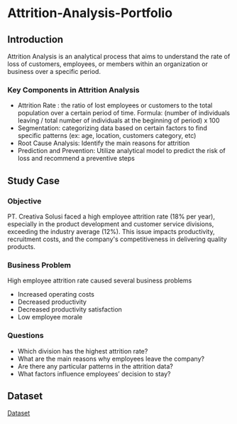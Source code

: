 # Attrition-Analysis-Portfolio
## Introduction
Attrition Analysis is an analytical process that aims to understand the rate of loss of customers, employees, or members within an organization or business over a specific period.

### Key Components in Attrition Analysis
-	Attrition Rate : the ratio of lost employees or customers to the total population over a certain period of time.
Formula: (number of individuals leaving / total number of individuals at the beginning of period) x 100
-	Segmentation: categorizing data based on certain factors to find specific patterns (ex: age, location, customers category, etc)
-	Root Cause Analysis: Identify the main reasons for attrition
-	Prediction and Prevention: Utilize analytical model to predict the risk of loss and recommend a preventive steps

## Study Case
### Objective
PT. Creativa Solusi faced a high employee attrition rate (18% per year), especially in the product development and customer service divisions, exceeding the industry average (12%). This issue impacts productivity, recruitment costs, and the company's competitiveness in delivering quality products.

### Business Problem
High employee attrition rate caused several business problems
-	Increased operating costs
-	Decreased productivity
-	Decreased productivity satisfaction
-	Low employee morale

### Questions
-	Which division has the highest attrition rate?
-	What are the main reasons why employees leave the company?
-	Are there any particular patterns in the attrition data?
-	What factors influence employees’ decision to stay?

## Dataset
<a href="https://github.com/dzikrinasilmi/Attrition-Analysis-Portfolio/blob/main/PTKreativaSolusi.csv">Dataset</a>
